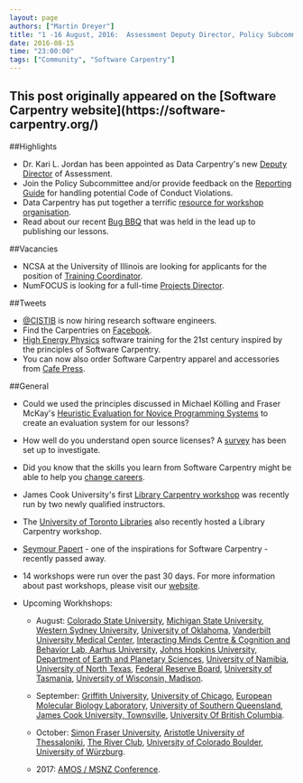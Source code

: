 ```yaml
---
layout: page
authors: ["Martin Dreyer"]
title: "1 -16 August, 2016:  Assessment Deputy Director, Policy Subcommittee, Code of Conduct, Workshop Resources,  Bug BBQ, and Vacancies."
date: 2016-08-15
time: "23:00:00"
tags: ["Community", "Software Carpentry"]
---
```


<h2>This post originally appeared on the [Software Carpentry website](https://software-carpentry.org/)</h2>

##Highlights
* Dr. Kari L. Jordan has been appointed as Data Carpentry's new [Deputy Director]({{site.baseurl}}/blog/2016/08/data-carpentry-assessment-director.html) of Assessment.
* Join the Policy Subcommittee and/or provide feedback on the [Reporting Guide]({{site.baseurl}}/blog/2016/08/code-of-conduct.html) for handling potential Code of Conduct Violations.
* Data Carpentry has put together a terrific [resource for workshop organisation]({{site.baseurl}}/blog/2016/08/workshop-resources.html).
* Read about our recent [Bug BBQ]({{site.baseurl}}/blog/2016/08/bug-bbq.html) that was held in the lead up to publishing our lessons.

##Vacancies
* NCSA at the University of Illinois are looking for applicants for the position of [Training Coordinator]({{site.baseurl}}/blog/2016/08/ncsa-training-coordinator.html).
* NumFOCUS is looking for a full-time [Projects Director]({{site.baseurl}}/blog/2016/08/numfocus-project-director.html).

##Tweets
* [@CISTIB](https://twitter.com/CISTIB) is now hiring research software engineers. 
* Find the Carpentries on [Facebook](https://www.facebook.com/carpentries/).
* [High Energy Physics](http://indico.cern.ch/event/432527/contributions/1071499/) software training for the 21st century inspired by the principles of Software Carpentry.
* You can now also order Software Carpentry apparel and accessories from [Cafe Press](http://www.cafepress.com/swcarpentry).

##General

* Could we used the principles discussed in Michael Kölling and Fraser McKay's [Heuristic Evaluation for Novice Programming Systems]({{site.baseurl}}/blog/2016/08/heuristics-for-novices.html) to create an evaluation system for our lessons?
* How well do you understand open source licenses? A [survey]({{site.baseurl}}/blog/2016/08/license-survey.htmll) has been set up to investigate.
* Did you know that the skills you learn from Software Carpentry might be able to help you [change  careers]({{site.baseurl}}/blog/2016/07/change-careers.html).
* James Cook University's first [Library Carpentry workshop]({{site.baseurl}}/blog/2016/07/librarycarpentry-jcu.html) was recently run by two newly qualified instructors.
* The [University of Toronto Libraries]({{site.baseurl}}/blog/2016/07/library-carpentry-in-toronto.html) also recently hosted a Library Carpentry workshop.
* [Seymour Papert]({{site.baseurl}}/blog/2016/08/seymour-papert.html) - one of the inspirations for Software Carpentry - recently passed away.


* 14 workshops were run over the past 30 days. For more information about past workshops, please visit our [website]({{site.baseurl}}/workshops/past/). 
* Upcoming Workhshops:

  * August:
     [Colorado State University](https://knuths.github.io/2016-08-09-rmacc/), [Michigan State University](https://emilydolson.github.io/2016-08-15-msu/), [Western Sydney University](https://intersectaustralia.github.io/2016-08-16-WSU/), [University of Oklahoma](https://oulib-swc.github.io/2016-08-17-ou/), [Vanderbilt University Medical Center](https://vubiostat.github.io/2016-08-17-vumc/), [Interacting Minds Centre & Cognition and Behavior Lab, Aarhus University](https://chrismedrela.github.io/2016-08-22-aarhus/), [Johns Hopkins University, Department of Earth and Planetary Sciences](http://mahdisadjadi.com/2016-08-22-johnshopkins/), [University of Namibia](https://tjips.github.io/2016-08-22-unam/), [University of North Texas](https://oulib-swc.github.io/2016-08-23-UNT/), [Federal Reserve Board](https://rrlove.github.io/2016-08-24-federal-reserve/), [University of Tasmania](https://datasciencehobart.github.io/2016-08-05-hobart/), [University of Wisconsin, Madison](https://uw-madison-aci.github.io/2016-08-29-uwmadison/).

  * September:
     [Griffith University](https://bio-swc-bne.github.io/2016-09-14-GriffithUni-Python/), [University of Chicago](https://jdblischak.github.io/2016-09-15-chicago/), [European Molecular Biology Laboratory](https://tobyhodges.github.io/2016-09-19-heidelberg/), [University of Southern Queensland](https://fgacenga.github.io/2016-09-26-usq/), [James Cook University, Townsville](https://jcu-eresearch.github.io/2016-09-27-SoftwareCarpentry-tsv/), [University Of British Columbia](https://computecanada.github.io/2016-09-29-ubc/).

  * October:
    [Simon Fraser University](https://computecanada.github.io/2016-10-03-sfu/), [Aristotle University of Thessaloniki](https://fpsom.github.io/2016-10-04-skg-carpenters/), [The River Club](https://ctpug.github.io/2016-10-05-riverclub/), [University of Colorado Boulder](https://sarahpapich.github.io/2016-10-11-sc/), [University of Würzburg](https://konrad.github.io/2016-10-26-Wuerzburg/).
  
  * 2017:
  	[AMOS / MSNZ Conference](https://damienirving.github.io/2017-02-05-amos/).